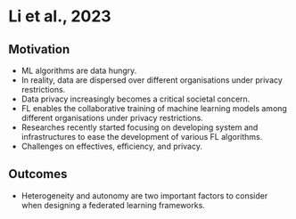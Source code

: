 # Li et al., 2023

## Motivation
* ML algorithms are data hungry.
* In reality, data are dispersed over different organisations under privacy restrictions.
* Data privacy increasingly becomes a critical societal concern.
* FL enables the collaborative training of machine learning models among different organisations under privacy restrictions.
* Researches recently started focusing on developing system and infrastructures to ease the development of various FL algorithms.
* Challenges on effectives, efficiency, and privacy.

## Outcomes

* Heterogeneity and autonomy are two important factors to consider when designing a federated learning frameworks.

